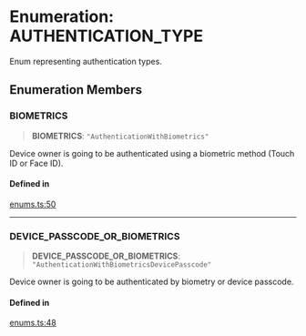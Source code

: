# Enumeration: AUTHENTICATION\_TYPE

Enum representing authentication types.

## Enumeration Members

### BIOMETRICS

> **BIOMETRICS**: `"AuthenticationWithBiometrics"`

Device owner is going to be authenticated using a biometric method (Touch ID or Face ID).

#### Defined in

[enums.ts:50](https://github.com/quangsuong/nts-react-native-keychain/blob/6ec8fdb5b967a106085e74014d8072182c9fca28/src/enums.ts#L50)

***

### DEVICE\_PASSCODE\_OR\_BIOMETRICS

> **DEVICE\_PASSCODE\_OR\_BIOMETRICS**: `"AuthenticationWithBiometricsDevicePasscode"`

Device owner is going to be authenticated by biometry or device passcode.

#### Defined in

[enums.ts:48](https://github.com/quangsuong/nts-react-native-keychain/blob/6ec8fdb5b967a106085e74014d8072182c9fca28/src/enums.ts#L48)
